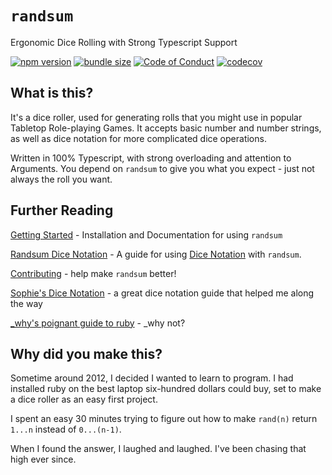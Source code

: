 # `randsum`

Ergonomic Dice Rolling with Strong Typescript Support

[![npm version](https://img.shields.io/npm/v/randsum)](https://www.npmjs.com/package/randsum)
[![bundle size](https://img.shields.io/bundlephobia/min/randsum)](https://bundlephobia.com/package/randsum)
[![Code of Conduct](https://img.shields.io/badge/code%20of-conduct-ff69b4.svg?style=flat)](https://github.com/alxjrvs/randsum/blob/main/CODE_OF_CONDUCT.md)
[![codecov](https://codecov.io/gh/alxjrvs/randsum/branch/main/graph/badge.svg?token=uww6E0o1ob)](https://codecov.io/gh/alxjrvs/randsum)

## What is this?

It's a dice roller, used for generating rolls that you might use in popular Tabletop Role-playing Games. It accepts basic number and number strings, as well as dice notation for more complicated dice operations.

Written in 100% Typescript, with strong overloading and attention to Arguments. You depend on `randsum` to give you what you expect - just not always the roll you want.

## Further Reading

[Getting Started](https://github.com/alxjrvs/randsum/blob/main/GETTING_STARTED.md) - Installation and Documentation for using `randsum`

[Randsum Dice Notation](https://github.com/alxjrvs/randsum/blob/main/RANDSUM_DICE_NOTATION.md) - A guide for using [Dice Notation](https://en.wikipedia.org/wiki/Dice_notation) with `randsum`.

[Contributing](https://github.com/alxjrvs/randsum/blob/main/CONTRIBUTING.md) - help make `randsum` better!

[Sophie's Dice Notation](https://sophiehoulden.com/dice/documentation/notation.html) - a great dice notation guide that helped me along the way

[\_why's poignant guide to ruby](https://poignant.guide/) - \_why not?

## Why did you make this?

Sometime around 2012, I decided I wanted to learn to program. I had installed ruby on the best laptop six-hundred dollars could buy, set to make a dice roller as an easy first project.

I spent an easy 30 minutes trying to figure out how to make `rand(n)` return `1...n` instead of `0...(n-1)`.

When I found the answer, I laughed and laughed. I've been chasing that high ever since.
